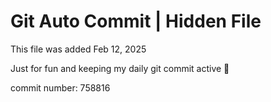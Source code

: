 # Git Auto Commit | Hidden File

This file was added Feb 12, 2025

Just for fun and keeping my daily git commit active 🤪

commit number: 758816
